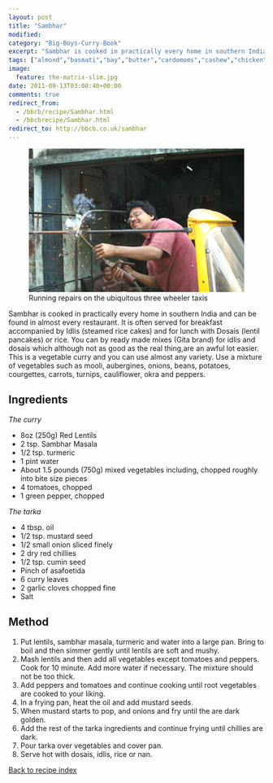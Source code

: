 ```yaml
---
layout: post
title: "Sambhar"
modified:
category: "Big-Boys-Curry-Book"
excerpt: "Sambhar is cooked in practically every home in southern India and can be found in"
tags: ["almond","basmati","bay","butter","cardomoms","cashew","chicken","cinnamon","cloves","cumin","ghee","lamb","mace","nuts","pepper","rice","saffron","turmeric"]
image:
  feature: the-matrix-slim.jpg
date: 2011-09-13T03:08:40+00:00
comments: true
redirect_from: 
  - /bbcb/recipe/Sambhar.html
  - /bbcbrecipe/Sambhar.html
redirect_to: http://bbcb.co.uk/sambhar
---
```


<figure>
	<a href="/images/bbcb/pict1434.jpg" alt="Tut-tut, Calcutta, India" title="Tut-tut, Calcutta, India &#169; Ashley Kitson 12/09/2011"><img src="/images/bbcb/pict1434.jpg"/></a>
	<figcaption>Running repairs on the ubiquitous three wheeler taxis</figcaption>
</figure>

Sambhar is cooked in practically every home in southern India and can be found in almost every restaurant. It is often served for breakfast accompanied by Idlis (steamed rice cakes) and for lunch with Dosais (lentil pancakes) or rice. You can by ready made mixes (Gita brand) for idlis and dosais which although not as good as the real thing,are an awful lot easier. This is a vegetable curry and you can use almost any variety. Use a mixture of vegetables such as mooli, aubergines, onions, beans, potatoes, courgettes, carrots, turnips, cauliflower, okra and peppers.
        
## Ingredients
        
<p><em>The curry</em></p><ul><li>8oz (250g) Red Lentils</li><li>2 tsp. Sambhar Masala</li><li>1/2 tsp. turmeric</li><li>1 pint water</li><li>About 1.5 pounds (750g) mixed vegetables including, chopped roughly into bite size pieces</li><li>4 tomatoes, chopped</li><li>1 green pepper, chopped</li></ul><p><em>The tarka</em></p><ul><li>4 tbsp. oil</li><li>1/2 tsp. mustard seed</li><li>1/2 small onion sliced finely</li><li>2 dry red chillies</li><li>1/2 tsp. cumin seed</li><li>Pinch of asafoetida</li><li>6 curry leaves</li><li>2 garlic cloves chopped fine</li><li>Salt</li></ul>
        
## Method

<ol><li>Put lentils, sambhar masala, turmeric and water into a large pan. Bring to boil and then simmer gently until lentils are soft and mushy.</li><li>Mash lentils and then add all vegetables except tomatoes and peppers. Cook for 10 minute. Add more water if necessary. The mixture should not be too thick.</li><li>Add peppers and tomatoes and continue cooking until root vegetables are cooked to your liking.</li><li>In a frying pan, heat the oil and add mustard seeds.</li><li>When mustard starts to pop, and onions and fry until the are dark golden.</li><li>Add the rest of the tarka ingredients and continue frying until chillies are dark.</li><li>Pour tarka over vegetables and cover pan.</li><li>Serve hot with dosais, idlis, rice or nan.</li></ol>   

<a href="/bbcb">Back to recipe index</a>      